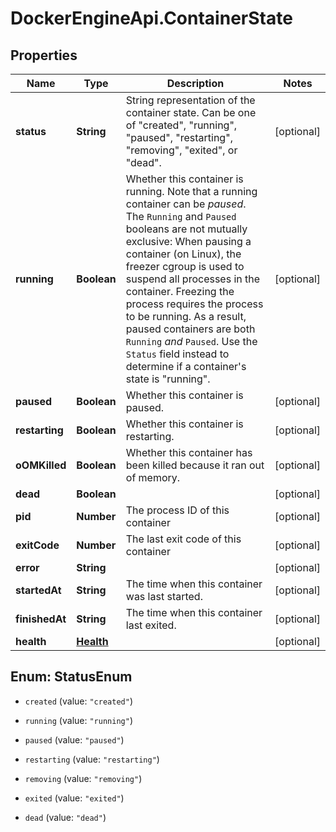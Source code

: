 # DockerEngineApi.ContainerState

## Properties
Name | Type | Description | Notes
------------ | ------------- | ------------- | -------------
**status** | **String** | String representation of the container state. Can be one of \"created\", \"running\", \"paused\", \"restarting\", \"removing\", \"exited\", or \"dead\".  | [optional] 
**running** | **Boolean** | Whether this container is running.  Note that a running container can be _paused_. The `Running` and `Paused` booleans are not mutually exclusive:  When pausing a container (on Linux), the freezer cgroup is used to suspend all processes in the container. Freezing the process requires the process to be running. As a result, paused containers are both `Running` _and_ `Paused`.  Use the `Status` field instead to determine if a container's state is \"running\".  | [optional] 
**paused** | **Boolean** | Whether this container is paused. | [optional] 
**restarting** | **Boolean** | Whether this container is restarting. | [optional] 
**oOMKilled** | **Boolean** | Whether this container has been killed because it ran out of memory.  | [optional] 
**dead** | **Boolean** |  | [optional] 
**pid** | **Number** | The process ID of this container | [optional] 
**exitCode** | **Number** | The last exit code of this container | [optional] 
**error** | **String** |  | [optional] 
**startedAt** | **String** | The time when this container was last started. | [optional] 
**finishedAt** | **String** | The time when this container last exited. | [optional] 
**health** | [**Health**](Health.md) |  | [optional] 


<a name="StatusEnum"></a>
## Enum: StatusEnum


* `created` (value: `"created"`)

* `running` (value: `"running"`)

* `paused` (value: `"paused"`)

* `restarting` (value: `"restarting"`)

* `removing` (value: `"removing"`)

* `exited` (value: `"exited"`)

* `dead` (value: `"dead"`)




